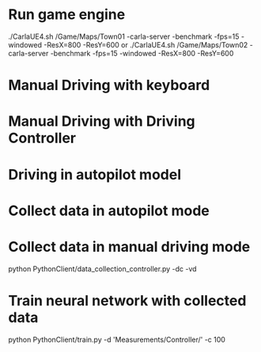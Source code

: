 # Run game engine

./CarlaUE4.sh /Game/Maps/Town01 -carla-server -benchmark -fps=15 -windowed -ResX=800 -ResY=600
or
./CarlaUE4.sh /Game/Maps/Town02 -carla-server -benchmark -fps=15 -windowed -ResX=800 -ResY=600

# Manual Driving with keyboard


# Manual Driving with Driving Controller


# Driving in autopilot model


# Collect data in autopilot mode


# Collect data in manual driving mode
python PythonClient/data_collection_controller.py -dc -vd




# Train neural network with collected data

python PythonClient/train.py -d 'Measurements/Controller/' -c 100
